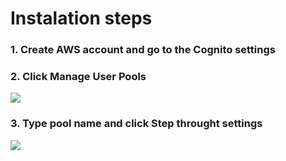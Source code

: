 # Instalation steps 
### 1. Create AWS account and go to the Cognito settings
### 2. Click Manage User Pools
![](https://github.com/ja-klaudiusz/Nuxt.js-SSR-AWS-Cognito/blob/master/assets/1.png)
### 3. Type pool name and click Step throught settings
![](https://github.com/ja-klaudiusz/Nuxt.js-SSR-AWS-Cognito/blob/master/assets/2.png)
